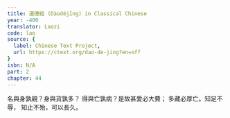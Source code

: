 ```yaml
---
title: 道德經 (Dàodéjīng) in Classical Chinese
year: -400
translator: Laozi
code: lao
source: {
  label: Chinese Text Project,
  url: https://ctext.org/dao-de-jing?en=off
}
isbn: N/A
part: 2
chapter: 44
---
```

名與身孰親？身與貨孰多？
得與亡孰病？是故甚愛必大費；
多藏必厚亡。知足不辱，
知止不殆，可以長久。
